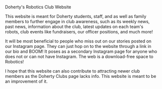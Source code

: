 Doherty's Robotics Club Website

This website is meant for Doherty students, staff, and as well as family members to 
further engage in club awareness, such as its weekly news, past news, information about the club, 
latest updates on each team's robots, club events like fundraisers, our officer positions, and much more!

It will be most beneficial to people who miss out on our stories posted on our Instagram page. They can just hop on
to the website through a link in our bio and BOOM!
It poses as a secondary Instagram page for anyone who does not or can not have Instagram. The web is a 
download-free space to Robotics!

I hope that this website can also contribute to attracting newer club members as the Doherty Clubs page 
lacks info. This website is meant to be an improvement of it.


